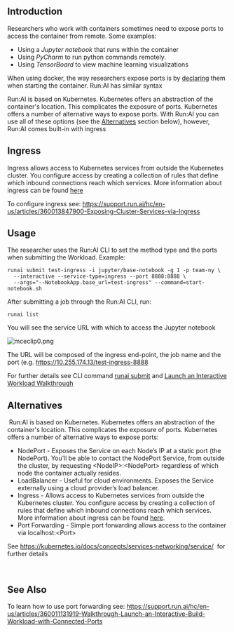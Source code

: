 ## Introduction

Researchers who work with containers sometimes need to expose ports to access the container from remote. Some examples:

*   Using a _Jupyter notebook_ that runs within the container
*   Using _PyCharm_ to run python commands remotely.
*   Using _TensorBoard_ to view machine learning visualizations

When using docker, the way researchers expose ports is by <a href="https://docs.docker.com/engine/reference/commandline/run/" target="_self">declaring</a> them when starting the container. Run:AI has similar syntax

Run:AI is based on Kubernetes. Kubernetes offers an abstraction of the container's location. This complicates the exposure of ports. Kubernetes offers a number of alternative ways to expose ports. With Run:AI you can use all of these options (see the [Alternatives](#alternatives) section below), however, Run:AI comes built-in with ingress


## Ingress

Ingress allows access to Kubernetes services from outside the Kubernetes cluster. You configure access by creating a collection of rules that define which inbound connections reach which services. More information about ingress can be found <a href="https://kubernetes.io/docs/concepts/services-networking/ingress/" target="_self">here</a>

To configure ingress see:&nbsp;<https://support.run.ai/hc/en-us/articles/360013847900-Exposing-Cluster-Services-via-Ingress>&nbsp;

## Usage

The researcher uses the Run:AI CLI to set the method type and the ports when submitting the Workload. Example:

    runai submit test-ingress -i jupyter/base-notebook -g 1 -p team-ny \
      --interactive --service-type=ingress --port 8888:8888 \ 
      --args="--NotebookApp.base_url=test-ingress" --command=start-notebook.sh

After submitting a job through the Run:AI CLI, run:

    runai list

You will see the service URL with which to access the Jupyter notebook

![mceclip0.png](https://support.run.ai/hc/article_attachments/360012894900/mceclip0.png)

The URL will be composed of the ingress end-point, the job name and the port (e.g. <a href="https://10.255.174.13/test-ingress-8888" target="_self">https://10.255.174.13/test-ingress-8888</a>

For further details see CLI command [runai submit](../../Researcher/Command-Line-Interface-API-Reference/runai-submit.md) and [Launch an Interactive Workload Walkthrough ](../../Researcher/Walkthroughs/Walkthrough-Launch-an-Interactive-Build-Workload-with-Connected-Ports.md)

## Alternatives 

&nbsp;Run:AI is based on Kubernetes. Kubernetes offers an abstraction of the container's location. This complicates the exposure of ports. Kubernetes offers a number of alternative <span>ways to expose ports:</span>

*   <span>NodePort - Exposes the Service on each Node’s IP at a static port (the NodePort). You’ll be able to contact the NodePort Service, from outside the cluster, by requesting &lt;NodeIP&gt;:&lt;NodePort&gt; regardless of which node the container actually resides.&nbsp;</span>
*   LoadBalancer - Useful for cloud environments.&nbsp;Exposes the Service externally using a cloud provider’s load balancer.
*   Ingress - Allows access to Kubernetes services from outside the Kubernetes cluster. You configure access by creating a collection of rules that define which inbound connections reach which services. More information about ingress can be found <a href="https://kubernetes.io/docs/concepts/services-networking/ingress/" target="_self">here</a>.&nbsp;
*   Port Forwarding - Simple port forwarding allows access to the container via localhost:&lt;Port&gt;

<span>See <https://kubernetes.io/docs/concepts/services-networking/service/>&nbsp; for further details</span>

&nbsp;

## See Also

To learn how to use port forwarding see:&nbsp;<https://support.run.ai/hc/en-us/articles/360011131919-Walkthrough-Launch-an-Interactive-Build-Workload-with-Connected-Ports>